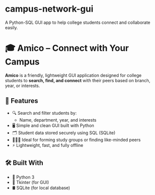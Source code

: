 # campus-network-gui
A Python-SQL GUI app to help college students connect and collaborate easily.
# 🎓 Amico – Connect with Your Campus

**Amico** is a friendly, lightweight GUI application designed for college students to **search, find, and connect** with their peers based on branch, year, or interests.

## 🚀 Features

- 🔍 Search and filter students by:
  - Name, department, year, and interests
- 🖥️ Simple and clean GUI built with Python
- 🗂️ Student data stored securely using SQL (SQLite)
- 🧑‍🤝‍🧑 Ideal for forming study groups or finding like-minded peers
- ⚡ Lightweight, fast, and fully offline

## 🛠️ Built With

- 🐍 Python 3  
- 🧰 Tkinter (for GUI)  
- 🛢️ SQLite (for local database)


